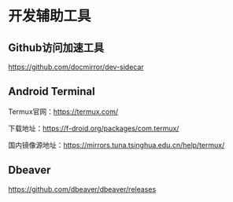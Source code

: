 # 开发辅助工具

## Github访问加速工具

https://github.com/docmirror/dev-sidecar

## Android Terminal

Termux官网：https://termux.com/

下载地址：https://f-droid.org/packages/com.termux/

国内镜像源地址：https://mirrors.tuna.tsinghua.edu.cn/help/termux/

## Dbeaver

https://github.com/dbeaver/dbeaver/releases

